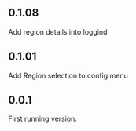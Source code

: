 ## 0.1.08

Add region details into loggind

## 0.1.01

Add Region selection to config menu

## 0.0.1

First running version.

